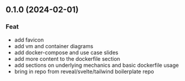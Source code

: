 ## 0.1.0 (2024-02-01)

### Feat

- add favicon
- add vm and container diagrams
- add docker-compose and use case slides
- add more content to the dockerfile section
- add sections on underlying mechanics and basic dockerfile usage
- bring in repo from reveal/svelte/tailwind boilerplate repo
